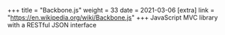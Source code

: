 +++
title = "Backbone.js"
weight = 33
date = 2021-03-06
[extra]
link = "https://en.wikipedia.org/wiki/Backbone.js"
+++
JavaScript MVC library with a RESTful JSON interface

